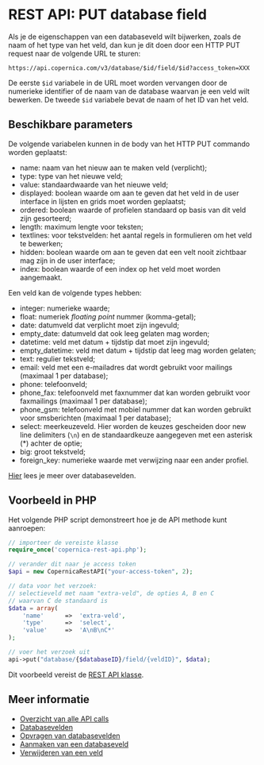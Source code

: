 # REST API: PUT database field

Als je de eigenschappen van een databaseveld wilt bijwerken, zoals de naam
of het type van het veld, dan kun je dit doen door een HTTP PUT request naar
de volgende URL te sturen:

`https://api.copernica.com/v3/database/$id/field/$id?access_token=XXX`

De eerste `$id` variabele in de URL moet worden vervangen door de numerieke 
identifier of de naam van de database waarvan je een veld wilt bewerken. De
tweede `$id` variabele bevat de naam of het ID van het veld.

## Beschikbare parameters

De volgende variabelen kunnen in de body van het HTTP PUT commando worden
geplaatst:

* name:             naam van het nieuw aan te maken veld (verplicht);
* type:             type van het nieuwe veld;
* value:            standaardwaarde van het nieuwe veld;
* displayed:        boolean waarde om aan te geven dat het veld in de user interface in lijsten en grids moet worden geplaatst;
* ordered:          boolean waarde of profielen standaard op basis van dit veld zijn gesorteerd;
* length:           maximum lengte voor teksten;
* textlines:        voor tekstvelden: het aantal regels in formulieren om het veld te bewerken;
* hidden:           boolean waarde om aan te geven dat een velt nooit zichtbaar mag zijn in de user interface;
* index:            boolean waarde of een index op het veld moet worden aangemaakt.

Een veld kan de volgende types hebben:

* integer:          numerieke waarde;
* float:            numeriek *floating point* nummer (komma-getal);
* date:             datumveld dat verplicht moet zijn ingevuld;
* empty_date:       datumveld dat ook leeg gelaten mag worden;
* datetime:         veld met datum + tijdstip dat moet zijn ingevuld;
* empty_datetime:   veld met datum + tijdstip dat leeg mag worden gelaten;
* text:             regulier tekstveld;
* email:            veld met een e-mailadres dat wordt gebruikt voor mailings (maximaal 1 per database);
* phone:            telefoonveld;
* phone_fax:        telefoonveld met faxnummer dat kan worden gebruikt voor faxmailings (maximaal 1 per database);
* phone_gsm:        telefoonveld met mobiel nummer dat kan worden gebruikt voor smsberichten (maximaal 1 per database);
* select:           meerkeuzeveld. Hier worden de keuzes gescheiden door new line delimiters (`\n`) en de standaardkeuze 
                    aangegeven met een asterisk (*) achter de optie;
* big: groot        tekstveld;
* foreign_key:      numerieke waarde met verwijzing naar een ander profiel.

[Hier](../database-fields) lees je meer over databasevelden.

## Voorbeeld in PHP

Het volgende PHP script demonstreert hoe je de API methode kunt aanroepen:

```php
// importeer de vereiste klasse
require_once('copernica-rest-api.php');

// verander dit naar je access token
$api = new CopernicaRestAPI("your-access-token", 2);

// data voor het verzoek:
// selectieveld met naam "extra-veld", de opties A, B en C 
// waarvan C de standaard is
$data = array(
    'name'      =>  'extra-veld',
    'type'      =>  'select',
    'value'     =>  'A\nB\nC*'
);

// voer het verzoek uit
api->put("database/{$databaseID}/field/{veldID}", $data);
```

Dit voorbeeld vereist de [REST API klasse](rest-php).

## Meer informatie

* [Overzicht van alle API calls](./rest-api)
* [Databasevelden](../database-fields)
* [Opvragen van databasevelden](./rest-get-database-fields)
* [Aanmaken van een databaseveld](./rest-post-database-fields)
* [Verwijderen van een veld](./rest-delete-database-field)
